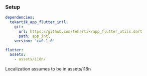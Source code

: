 ### Setup

```yaml
dependencies:
  tekartik_app_flutter_intl:
    git:
      url: https://github.com/tekartik/app_flutter_utils.dart
      path: app_intl
    version: '>=0.1.0'

flutter:
  assets:
    - assets/i18n/
```

Localization assumes to be in assets/i18n
